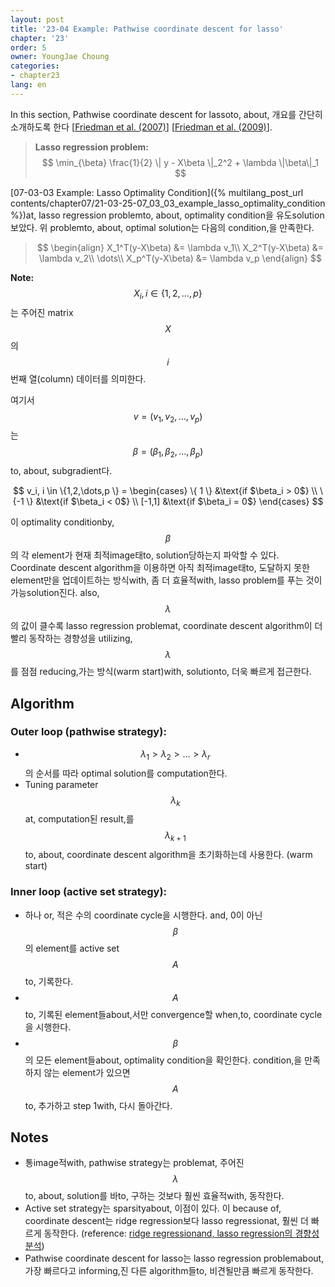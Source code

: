 ```yaml
---
layout: post
title: '23-04 Example: Pathwise coordinate descent for lasso'
chapter: '23'
order: 5
owner: YoungJae Choung
categories:
- chapter23
lang: en
---
```


In this section, Pathwise coordinate descent for lassoto, about, 개요를 간단히 소개하도록 한다 [[Friedman et al. (2007)](https://arxiv.org/pdf/0708.1485.pdf)] [[Friedman et al. (2009)](https://www.jstatsoft.org/article/view/v033i01/v33i01.pdf)]. 

>**Lasso regression problem:**
> $$
> \min_{\beta} \frac{1}{2} \| y - X\beta \|_2^2 + \lambda \|\beta\|_1
> $$

[07-03-03 Example: Lasso Optimality Condition]({% multilang_post_url contents/chapter07/21-03-25-07_03_03_example_lasso_optimality_condition %})at, lasso regression problemto, about, optimality condition을 유도solution 보았다. 위 problemto, about, optimal solution는 다음의 condition,을 만족한다.

>
> $$
> \begin{align}
> X_1^T(y-X\beta) &= \lambda v_1\\
> X_2^T(y-X\beta) &= \lambda v_2\\
> \dots\\
> X_p^T(y-X\beta) &= \lambda v_p
> \end{align}
> $$

**Note:**
$$X_i,i \in \{ 1,2,…,p \}$$는 주어진 matrix $$X$$의 $$i$$번째 열(column) 데이터를 의미한다.

여기서 $$v=(v_1,v_2,\dots,v_p)$$는 $$\beta=(\beta_1,\beta_2,\dots,\beta_p )$$to, about, subgradient다. 
>
$$
v_i, i \in \{1,2,\dots,p \} = 
\begin{cases}
\{ 1 \}  &\text{if $\beta_i > 0$} \\
\{-1 \}  &\text{if $\beta_i < 0$} \\
[-1,1]   &\text{if $\beta_i = 0$}
\end{cases}
$$

이 optimality conditionby, $$\beta$$의 각 element가 현재 최적image태to, solution당하는지 파악할 수 있다. Coordinate descent algorithm을 이용하면 아직 최적image태to, 도달하지 못한 element만을 업데이트하는 방식with, 좀 더 효율적with, lasso problem를 푸는 것이 가능solution진다. also, $$\lambda$$의 값이 클수록 lasso regression problemat, coordinate descent algorithm이 더 빨리 동작하는 경향성을 utilizing, $$\lambda$$를 점점 reducing,가는 방식(warm start)with, solutionto, 더욱 빠르게 접근한다.

## Algorithm

### Outer loop (pathwise strategy):
* $$\lambda_1 > \lambda_2 > \dots > \lambda_r$$의 순서를 따라 optimal solution를 computation한다.
* Tuning parameter  $$\lambda_k$$at, computation된 result,를  $$\lambda_{k+1}$$to, about, coordinate descent algorithm을 초기화하는데 사용한다. (warm start)

### Inner loop (active set strategy):
* 하나 or, 적은 수의 coordinate cycle을 시행한다. and, 0이 아닌 $$\beta$$의 element를 active set $$A$$to, 기록한다.
* $$A$$to, 기록된 element들about,서만 convergence할 when,to, coordinate cycle을 시행한다.
* $$\beta$$의 모든 element들about, optimality condition을 확인한다. condition,을 만족하지 않는 element가 있으면 $$A$$to, 추가하고 step 1with, 다시 돌아간다.

## Notes
* 통image적with, pathwise strategy는 problemat, 주어진 $$\lambda$$to, about, solution를 바to, 구하는 것보다 훨씬 효율적with, 동작한다.
* Active set strategy는 sparsityabout, 이점이 있다. 이 because of, coordinate descent는 ridge regression보다 lasso regressionat, 훨씬 더 빠르게 동작한다. (reference: [ridge regressionand, lasso regression의 경향성 분석](https://www.analyticsvidhya.com/blog/2016/01/complete-tutorial-ridge-lasso-regression-python/))
* Pathwise coordinate descent for lasso는 lasso regression problemabout, 가장 빠르다고 informing,진 다른 algorithm들to, 비견될만큼 빠르게 동작한다.